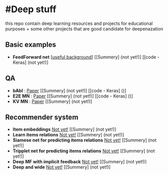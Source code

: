 #Deep stuff 
=================

this repo contain deep learning resources and projects for educational purposes + some other projects that are good candidate for deepenazation 

Basic examples
-------------
- **FeedForward net** [[useful background](http://ufldl.stanford.edu/wiki/index.php/UFLDL_Tutorial)] [[Summery] (not yet!)] [[code - Keras] (not yet!)]

QA
------
- **bAbI** : [Paper](http://arxiv.org/abs/1502.05698) [[Summery] (not yet!)] [[code - Keras] ()]
- **E2E MN** : [Paper](http://arxiv.org/abs/1502.05698) [[Summery] (not yet!)] [[code - Keras] ()]
- **KV MN** : [Paper](http://arxiv.org/pdf/1502.05698.pdf) [[Summery] (not yet!)]

Recommender system
------------------

- **Item embeddings** [Not yet!]() [[Summery] (not yet!)]
- **Learn items relations** [Not yet!]() [[Summery] (not yet!)]
- **Siamese net for predicting items relations** [Not yet!]() [[Summery] (not yet!)]
- **Tripplet net for predicting items relations** [Not yet!]() [[Summery] (not yet!)]
- **Deep MF with implicit feedback** [Not yet!]() [[Summery] (not yet!)]
- **Deep and wide** [Not yet!]() [[Summery] (not yet!)]
